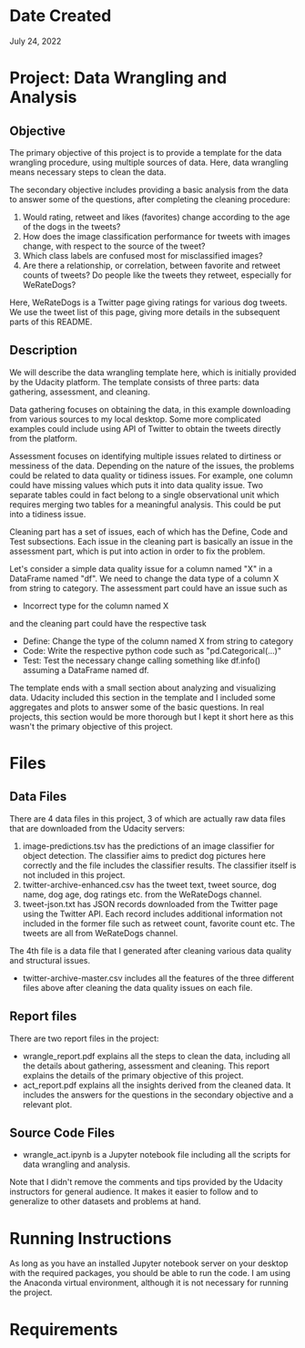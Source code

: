 # Date Created

July 24, 2022

# Project: Data Wrangling and Analysis

## Objective

The primary objective of this project is to provide a template for the data wrangling procedure, using multiple sources of data. Here, data wrangling means necessary steps to clean the data.

The secondary objective includes providing a basic analysis from the data to answer some of the questions, after completing the cleaning procedure:

  1.  Would rating, retweet and likes (favorites) change according to the age of the dogs in
  the tweets?
  2. How does the image classification performance for tweets with images change, with
  respect to the source of the tweet?
  3. Which class labels are confused most for misclassified images?
  4. Are there a relationship, or correlation, between favorite and retweet counts of tweets? Do people like the tweets they retweet, especially for WeRateDogs?

Here, WeRateDogs is a Twitter page giving ratings for various dog tweets. We use the tweet list of this page, giving more details in the subsequent parts of this README.

## Description

We will describe the data wrangling template here, which is initially provided by the Udacity platform. The template consists of three parts: data gathering, assessment, and cleaning.

Data gathering focuses on obtaining the data, in this example downloading from various sources to my local desktop. Some more complicated examples could include using API of Twitter to obtain the tweets directly from the platform.

Assessment focuses on identifying multiple issues related to dirtiness or messiness of the data. Depending on the nature of the issues, the problems could be related to data quality or tidiness issues. For example, one column could have missing values which puts it into data quality issue. Two separate tables could in fact belong to a single observational unit which requires merging two tables for a meaningful analysis. This could be put into a tidiness issue.

Cleaning part has a set of issues, each of which has the Define, Code and Test subsections. Each issue in the cleaning part is basically an issue in the assessment part, which is put into action in order to fix the problem.

Let's consider a simple data quality issue for a column named "X" in a DataFrame named "df". We need to change the data type of a column X from string to category. The assessment part could have an issue such as

  - Incorrect type for the column named X

and the cleaning part could have the respective task

  - Define: Change the type of the column named X from string to category
  - Code: Write the respective python code such as "pd.Categorical(...)"
  - Test: Test the necessary change calling something like df.info() assuming a DataFrame named df.

The template ends with a small section about analyzing and visualizing data. Udacity included this section in the template and I included some aggregates and plots to answer some of the basic questions. In real projects, this section would be more thorough but I kept it short here as this wasn't the primary objective of this project.

# Files

## Data Files

There are 4 data files in this project, 3 of which are actually raw data files that are downloaded from the Udacity servers:

  1. image-predictions.tsv has the predictions of an image classifier for object detection. The classifier aims to predict dog pictures here correctly and the file includes the classifier results. The classifier itself is not included in this project.
  2. twitter-archive-enhanced.csv has the tweet text, tweet source, dog name, dog age, dog ratings etc. from the WeRateDogs channel.
  3. tweet-json.txt has JSON records downloaded from the Twitter page using the Twitter API. Each record includes additional information not included in the former file such as retweet count, favorite count etc. The tweets are all from WeRateDogs channel.

The 4th file is a data file that I generated after cleaning various data quality and structural issues.

  - twitter-archive-master.csv includes all the features of the three different files above after cleaning the data quality issues on each file.

## Report files

There are two report files in the project:

  - wrangle_report.pdf explains all the steps to clean the data, including all the details about gathering, assessment and cleaning. This report explains the details of the primary objective of this project.
  - act_report.pdf explains all the insights derived from the cleaned data. It includes the answers for the questions in the secondary objective and a relevant plot.

## Source Code Files

  - wrangle_act.ipynb is a Jupyter notebook file including all the scripts for data wrangling and analysis.

Note that I didn't remove the comments and tips provided by the Udacity instructors for general audience. It makes it easier to follow and to generalize to other datasets and problems at hand.

# Running Instructions

As long as you have an installed Jupyter notebook server on your desktop with the required packages, you should be able to run the code. I am using the Anaconda virtual environment, although it is not necessary for running the project.

# Requirements
